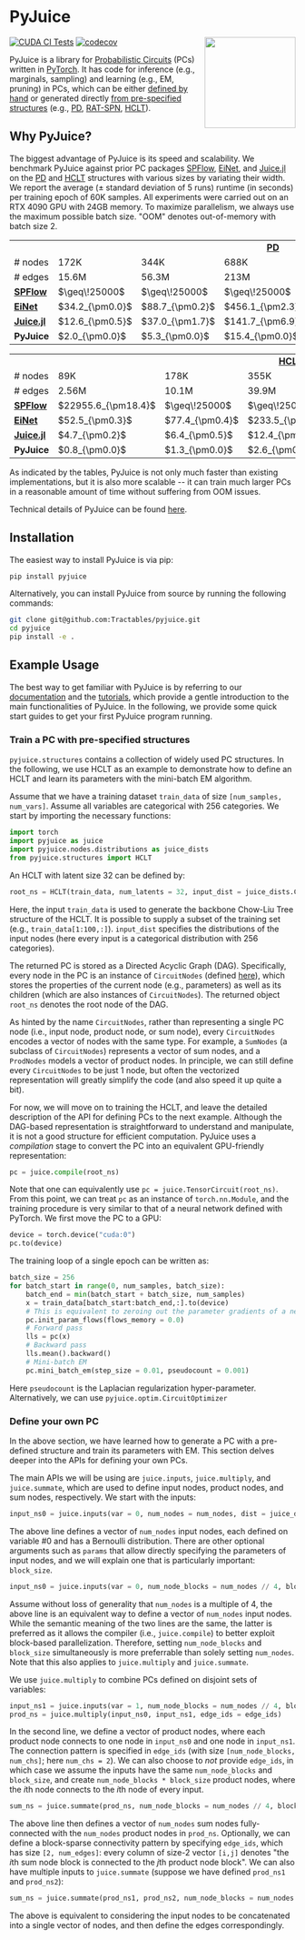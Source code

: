 # PyJuice

<img align="right" width="160px" src="https://avatars.githubusercontent.com/u/58918144?s=200&v=4">

[![CUDA CI Tests](https://github.com/Tractables/pyjuice/actions/workflows/ci_tests.yml/badge.svg?branch=main)](https://github.com/Tractables/pyjuice/actions/workflows/ci_tests.yml)
[![codecov](https://codecov.io/gh/Tractables/pyjuice/branch/main/graph/badge.svg?token=XpgPLYa2RQ)](https://codecov.io/gh/Tractables/pyjuice)

PyJuice is a library for [Probabilistic Circuits](https://starai.cs.ucla.edu/papers/ProbCirc20.pdf) (PCs) written in [PyTorch](https://github.com/pytorch/pytorch). It has code for inference (e.g., marginals, sampling) and learning (e.g., EM, pruning) in PCs, which can be either [defined by hand](https://github.com/Tractables/pyjuice#define-your-own-pc) or generated directly [from pre-specified structures](https://github.com/Tractables/pyjuice#train-a-pc-with-pre-specified-structures) (e.g., [PD](https://arxiv.org/pdf/1202.3732.pdf), [RAT-SPN](https://proceedings.mlr.press/v115/peharz20a/peharz20a.pdf), [HCLT](https://proceedings.neurips.cc/paper_files/paper/2021/file/1d0832c4969f6a4cc8e8a8fffe083efb-Paper.pdf)).

## Why PyJuice?

The biggest advantage of PyJuice is its speed and scalability. We benchmark PyJuice against prior PC packages [SPFlow](https://github.com/SPFlow/SPFlow), [EiNet](https://github.com/cambridge-mlg/EinsumNetworks), and [Juice.jl](https://github.com/Tractables/ProbabilisticCircuits.jl) on the [PD](https://arxiv.org/pdf/1202.3732.pdf) and [HCLT](https://proceedings.neurips.cc/paper_files/paper/2021/file/1d0832c4969f6a4cc8e8a8fffe083efb-Paper.pdf) structures with various sizes by variating their width. We report the average ($\pm$ standard deviation of 5 runs) runtime (in seconds) per training epoch of 60K samples. All experiments were carried out on an RTX 4090 GPU with 24GB memory. To maximize parallelism, we always use the maximum possible batch size. "OOM" denotes out-of-memory with batch size 2.

<table>
  <tr>
    <td></td>
    <td colspan="5", align="center"><b><a href="https://arxiv.org/pdf/1202.3732.pdf">PD</a></b></td>
  </tr>
  <tr>
    <td># nodes</td>
    <td>172K</td>
    <td>344K</td>
    <td>688K</td>
    <td>1.38M</td>
    <td>2.06M</td>
  </tr>
  <tr>
    <td># edges</td>
    <td>15.6M</td>
    <td>56.3M</td>
    <td>213M</td>
    <td>829M</td>
    <td>2.03B</td>
  </tr>
  <tr>
    <td><b><a href="https://github.com/SPFlow/SPFlow">SPFlow</a></b></td>
    <td>$\geq\!25000$</td>
    <td>$\geq\!25000$</td>
    <td>$\geq\!25000$</td>
    <td>$\geq\!25000$</td>
    <td>$\geq\!25000$</td>
  </tr>
  <tr>
    <td><b><a href="https://github.com/cambridge-mlg/EinsumNetworks">EiNet</a></b></td>
    <td>$34.2_{\pm0.0}$</td>
    <td>$88.7_{\pm0.2}$</td>
    <td>$456.1_{\pm2.3}$</td>
    <td>$1534.7_{\pm0.5}$</td>
    <td>OOM</td>
  </tr>
  <tr>
    <td><b><a href="https://github.com/Tractables/ProbabilisticCircuits.jl">Juice.jl</a></b></td>
    <td>$12.6_{\pm0.5}$</td>
    <td>$37.0_{\pm1.7}$</td>
    <td>$141.7_{\pm6.9}$</td>
    <td>OOM</td>
    <td>OOM</td>
  </tr>
  <tr>
    <td><b>PyJuice</b></td>
    <td>$2.0_{\pm0.0}$</td>
    <td>$5.3_{\pm0.0}$</td>
    <td>$15.4_{\pm0.0}$</td>
    <td>$57.1_{\pm0.2}$</td>
    <td>$203.7_{\pm0.1}$</td>
  </tr>
</table>

<table>
  <tr>
    <td></td>
    <td colspan="5", align="center"><b><a href="https://proceedings.neurips.cc/paper_files/paper/2021/file/1d0832c4969f6a4cc8e8a8fffe083efb-Paper.pdf">HCLT</a></b></td>
  </tr>
  <tr>
    <td># nodes</td>
    <td>89K</td>
    <td>178K</td>
    <td>355K</td>
    <td>710K</td>
    <td>1.42M</td>
  </tr>
  <tr>
    <td># edges</td>
    <td>2.56M</td>
    <td>10.1M</td>
    <td>39.9M</td>
    <td>159M</td>
    <td>633M</td>
  </tr>
  <tr>
    <td><b><a href="https://github.com/SPFlow/SPFlow">SPFlow</a></b></td>
    <td>$22955.6_{\pm18.4}$</td>
    <td>$\geq\!25000$</td>
    <td>$\geq\!25000$</td>
    <td>$\geq\!25000$</td>
    <td>$\geq\!25000$</td>
  </tr>
  <tr>
    <td><b><a href="https://github.com/cambridge-mlg/EinsumNetworks">EiNet</a></b></td>
    <td>$52.5_{\pm0.3}$</td>
    <td>$77.4_{\pm0.4}$</td>
    <td>$233.5_{\pm2.8}$</td>
    <td>$1170.7_{\pm8.9}$</td>
    <td>$5654.3_{\pm17.4}$</td>
  </tr>
  <tr>
    <td><b><a href="https://github.com/Tractables/ProbabilisticCircuits.jl">Juice.jl</a></b></td>
    <td>$4.7_{\pm0.2}$</td>
    <td>$6.4_{\pm0.5}$</td>
    <td>$12.4_{\pm1.3}$</td>
    <td>$41.1_{\pm0.1}$</td>
    <td>$143.2_{\pm5.1}$</td>
  </tr>
  <tr>
    <td><b>PyJuice</b></td>
    <td>$0.8_{\pm0.0}$</td>
    <td>$1.3_{\pm0.0}$</td>
    <td>$2.6_{\pm0.0}$</td>
    <td>$8.8_{\pm0.0}$</td>
    <td>$24.9_{\pm0.1}$</td>
  </tr>
</table>

As indicated by the tables, PyJuice is not only much faster than existing implementations, but it is also more scalable -- it can train much larger PCs in a reasonable amount of time without suffering from OOM issues.

Technical details of PyJuice can be found [here](https://arxiv.org/pdf/2406.00766).

## Installation

The easiest way to install PyJuice is via pip:

```bash
pip install pyjuice
```

Alternatively, you can install PyJuice from source by running the following commands:

```bash
git clone git@github.com:Tractables/pyjuice.git
cd pyjuice
pip install -e .
```

## Example Usage 

The best way to get familiar with PyJuice is by referring to our [documentation](https://Tractables.github.io/pyjuice/) and the [tutorials](https://Tractables.github.io/pyjuice/getting-started/tutorials/index.html), which provide a gentle introduction to the main functionalities of PyJuice. In the following, we provide some quick start guides to get your first PyJuice program running.

### Train a PC with pre-specified structures

`pyjuice.structures` contains a collection of widely used PC structures. In the following, we use HCLT as an example to demonstrate how to define an HCLT and learn its parameters with the mini-batch EM algorithm.

Assume that we have a training dataset `train_data` of size `[num_samples, num_vars]`. Assume all variables are categorical with 256 categories. We start by importing the necessary functions:

```py
import torch
import pyjuice as juice
import pyjuice.nodes.distributions as juice_dists
from pyjuice.structures import HCLT
```

An HCLT with latent size 32 can be defined by:

```py
root_ns = HCLT(train_data, num_latents = 32, input_dist = juice_dists.Categorical(num_cats = 256))
```

Here, the input `train_data` is used to generate the backbone Chow-Liu Tree structure of the HCLT. It is possible to supply a subset of the training set (e.g., `train_data[1:100,:]`). `input_dist` specifies the distributions of the input nodes (here every input is a categorical distribution with 256 categories). 

The returned PC is stored as a Directed Acyclic Graph (DAG). Specifically, every node in the PC is an instance of `CircuitNodes` (defined [here](src/pyjuice/nodes/nodes.py)), which stores the properties of the current node (e.g., parameters) as well as its children (which are also instances of `CircuitNodes`). The returned object `root_ns` denotes the root node of the DAG.

As hinted by the name `CircuitNodes`, rather than representing a single PC node (i.e., input node, product node, or sum node), every `CircuitNodes` encodes a vector of nodes with the same type. For example, a `SumNodes` (a subclass of `CircuitNodes`) represents a vector of sum nodes, and a `ProdNodes` models a vector of product nodes. In principle, we can still define every `CircuitNodes` to be just 1 node, but often the vectorized representation will greatly simplify the code (and also speed it up quite a bit).

For now, we will move on to training the HCLT, and leave the detailed description of the API for defining PCs to the next example. Although the DAG-based representation is straightforward to understand and manipulate, it is not a good structure for efficient computation. PyJuice uses a *compilation* stage to convert the PC into an equivalent GPU-friendly representation:

```py
pc = juice.compile(root_ns)
```

Note that one can equivalently use `pc = juice.TensorCircuit(root_ns)`. From this point, we can treat `pc` as an instance of `torch.nn.Module`, and the training procedure is very similar to that of a neural network defined with PyTorch. We first move the PC to a GPU:

```py
device = torch.device("cuda:0")
pc.to(device)
```

The training loop of a single epoch can be written as:

```py
batch_size = 256
for batch_start in range(0, num_samples, batch_size):
    batch_end = min(batch_start + batch_size, num_samples)
    x = train_data[batch_start:batch_end,:].to(device)
    # This is equivalent to zeroing out the parameter gradients of a neural network
    pc.init_param_flows(flows_memory = 0.0)
    # Forward pass
    lls = pc(x)
    # Backward pass
    lls.mean().backward()
    # Mini-batch EM
    pc.mini_batch_em(step_size = 0.01, pseudocount = 0.001)
```

Here `pseudocount` is the Laplacian regularization hyper-parameter. Alternatively, we can use `pyjuice.optim.CircuitOptimizer` 

### Define your own PC

In the above section, we have learned how to generate a PC with a pre-defined structure and train its parameters with EM. This section delves deeper into the APIs for defining your own PCs.

The main APIs we will be using are `juice.inputs`, `juice.multiply`, and `juice.summate`, which are used to define input nodes, product nodes, and sum nodes, respectively. We start with the inputs:

```py
input_ns0 = juice.inputs(var = 0, num_nodes = num_nodes, dist = juice_dists.Bernoulli())
```

The above line defines a vector of `num_nodes` input nodes, each defined on variable #0 and has a Bernoulli distribution. There are other optional arguments such as `params` that allow directly specifying the parameters of input nodes, and we will explain one that is particularly important: `block_size`.

```py
input_ns0 = juice.inputs(var = 0, num_node_blocks = num_nodes // 4, block_size = 4, dist = juice_dists.Bernoulli())
```

Assume without loss of generality that `num_nodes` is a multiple of 4, the above line is an equivalent way to define a vector of `num_nodes` input nodes. While the semantic meaning of the two lines are the same, the latter is preferred as it allows the compiler (i.e., `juice.compile`) to better exploit block-based parallelization. Therefore, setting `num_node_blocks` and `block_size` simultaneously is more preferrable than solely setting `num_nodes`. Note that this also applies to `juice.multiply` and `juice.summate`.

We use `juice.multiply` to combine PCs defined on disjoint sets of variables:

```py
input_ns1 = juice.inputs(var = 1, num_node_blocks = num_nodes // 4, block_size = 4, dist = juice_dists.Bernoulli())
prod_ns = juice.multiply(input_ns0, input_ns1, edge_ids = edge_ids)
```

In the second line, we define a vector of product nodes, where each product node connects to one node in `input_ns0` and one node in `input_ns1`. The connection pattern is specified in `edge_ids` (with size `[num_node_blocks, num_chs]`; here `num_chs = 2`). We can also choose to *not* provide `edge_ids`, in which case we assume the inputs have the same `num_node_blocks` and `block_size`, and create `num_node_blocks * block_size` product nodes, where the *i*th node connects to the *i*th node of every input.

```py
sum_ns = juice.summate(prod_ns, num_node_blocks = num_nodes // 4, block_size = 4)
```

The above line then defines a vector of `num_nodes` sum nodes fully-connected with the `num_nodes` product nodes in `prod_ns`. Optionally, we can define a block-sparse connectivity pattern by specifying `edge_ids`, which has size `[2, num_edges]`: every column of size-2 vector `[i,j]` denotes "the *i*th sum node block is connected to the *j*th product node block". We can also have multiple inputs to `juice.summate` (suppose we have defined `prod_ns1` and `prod_ns2`):

```py
sum_ns = juice.summate(prod_ns1, prod_ns2, num_node_blocks = num_nodes // 4, block_size = 4)
```

The above is equivalent to considering the input nodes to be concatenated into a single vector of nodes, and then define the edges correspondingly.
